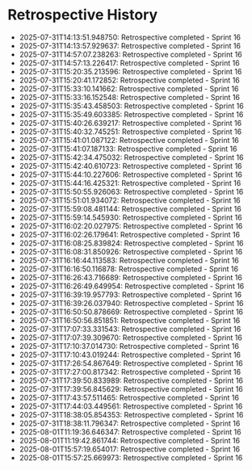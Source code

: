 # Retrospective History

- 2025-07-31T14:13:51.948750: Retrospective completed - Sprint 16
- 2025-07-31T14:13:57.929637: Retrospective completed - Sprint 16
- 2025-07-31T14:57:07.238263: Retrospective completed - Sprint 16
- 2025-07-31T14:57:13.226417: Retrospective completed - Sprint 16
- 2025-07-31T15:20:35.213596: Retrospective completed - Sprint 16
- 2025-07-31T15:20:41.172852: Retrospective completed - Sprint 16
- 2025-07-31T15:33:10.141662: Retrospective completed - Sprint 16
- 2025-07-31T15:33:16.152548: Retrospective completed - Sprint 16
- 2025-07-31T15:35:43.458503: Retrospective completed - Sprint 16
- 2025-07-31T15:35:49.603385: Retrospective completed - Sprint 16
- 2025-07-31T15:40:26.639217: Retrospective completed - Sprint 16
- 2025-07-31T15:40:32.745251: Retrospective completed - Sprint 16
- 2025-07-31T15:41:01.087122: Retrospective completed - Sprint 16
- 2025-07-31T15:41:07.187133: Retrospective completed - Sprint 16
- 2025-07-31T15:42:34.475032: Retrospective completed - Sprint 16
- 2025-07-31T15:42:40.610723: Retrospective completed - Sprint 16
- 2025-07-31T15:44:10.227606: Retrospective completed - Sprint 16
- 2025-07-31T15:44:16.425321: Retrospective completed - Sprint 16
- 2025-07-31T15:50:55.926063: Retrospective completed - Sprint 16
- 2025-07-31T15:51:01.934072: Retrospective completed - Sprint 16
- 2025-07-31T15:59:08.481144: Retrospective completed - Sprint 16
- 2025-07-31T15:59:14.545930: Retrospective completed - Sprint 16
- 2025-07-31T16:02:20.027975: Retrospective completed - Sprint 16
- 2025-07-31T16:02:26.179641: Retrospective completed - Sprint 16
- 2025-07-31T16:08:25.839824: Retrospective completed - Sprint 16
- 2025-07-31T16:08:31.850926: Retrospective completed - Sprint 16
- 2025-07-31T16:16:44.113583: Retrospective completed - Sprint 16
- 2025-07-31T16:16:50.116878: Retrospective completed - Sprint 16
- 2025-07-31T16:26:43.716689: Retrospective completed - Sprint 16
- 2025-07-31T16:26:49.649954: Retrospective completed - Sprint 16
- 2025-07-31T16:39:19.957793: Retrospective completed - Sprint 16
- 2025-07-31T16:39:26.037940: Retrospective completed - Sprint 16
- 2025-07-31T16:50:50.878669: Retrospective completed - Sprint 16
- 2025-07-31T16:50:56.851851: Retrospective completed - Sprint 16
- 2025-07-31T17:07:33.331543: Retrospective completed - Sprint 16
- 2025-07-31T17:07:39.309670: Retrospective completed - Sprint 16
- 2025-07-31T17:10:37.014730: Retrospective completed - Sprint 16
- 2025-07-31T17:10:43.019244: Retrospective completed - Sprint 16
- 2025-07-31T17:26:54.867649: Retrospective completed - Sprint 16
- 2025-07-31T17:27:00.817342: Retrospective completed - Sprint 16
- 2025-07-31T17:39:50.833989: Retrospective completed - Sprint 16
- 2025-07-31T17:39:56.845629: Retrospective completed - Sprint 16
- 2025-07-31T17:43:57.511465: Retrospective completed - Sprint 16
- 2025-07-31T17:44:03.449561: Retrospective completed - Sprint 16
- 2025-07-31T18:38:05.854353: Retrospective completed - Sprint 16
- 2025-07-31T18:38:11.796347: Retrospective completed - Sprint 16
- 2025-08-01T11:19:36.646347: Retrospective completed - Sprint 16
- 2025-08-01T11:19:42.861744: Retrospective completed - Sprint 16
- 2025-08-01T15:57:19.654017: Retrospective completed - Sprint 16
- 2025-08-01T15:57:25.669973: Retrospective completed - Sprint 16
